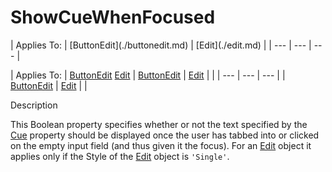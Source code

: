 




<h1 class="heading"><span class="name">ShowCueWhenFocused</span></h1>
| Applies To: | [ButtonEdit](./buttonedit.md) | [Edit](./edit.md) |
| --- | --- | ---  |

| Applies To: | [ButtonEdit](./buttonedit.md) [Edit](./edit.md) | [ButtonEdit](./buttonedit.md) | [Edit](./edit.md) |  |
| --- | --- | ---  |
| [ButtonEdit](./buttonedit.md) | [Edit](./edit.md) |  |


Description


This  Boolean property   specifies whether or not the text specified by the [Cue](cue.md) property should  be displayed once the user has tabbed into or clicked on the empty input field (and thus given it the focus). For an [Edit](./edit.md) object it applies only if the Style of the [Edit](./edit.md) object is `'Single'`.



